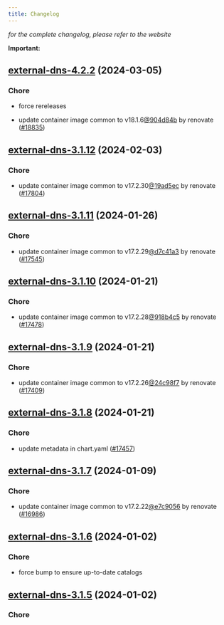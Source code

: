 ```yaml
---
title: Changelog
---
```



*for the complete changelog, please refer to the website*

**Important:**


## [external-dns-4.2.2](https://github.com/truecharts/charts/compare/external-dns-4.2.0...external-dns-4.2.2) (2024-03-05)

### Chore



- force rereleases

- update container image common to v18.1.6[@904d84b](https://github.com/904d84b) by renovate ([#18835](https://github.com/truecharts/charts/issues/18835))










## [external-dns-3.1.12](https://github.com/truecharts/charts/compare/external-dns-3.1.11...external-dns-3.1.12) (2024-02-03)

### Chore



- update container image common to v17.2.30[@19ad5ec](https://github.com/19ad5ec) by renovate ([#17804](https://github.com/truecharts/charts/issues/17804))


## [external-dns-3.1.11](https://github.com/truecharts/charts/compare/external-dns-3.1.10...external-dns-3.1.11) (2024-01-26)

### Chore



- update container image common to v17.2.29[@d7c41a3](https://github.com/d7c41a3) by renovate ([#17545](https://github.com/truecharts/charts/issues/17545))


## [external-dns-3.1.10](https://github.com/truecharts/charts/compare/external-dns-3.1.9...external-dns-3.1.10) (2024-01-21)

### Chore



- update container image common to v17.2.28[@918b4c5](https://github.com/918b4c5) by renovate ([#17478](https://github.com/truecharts/charts/issues/17478))


## [external-dns-3.1.9](https://github.com/truecharts/charts/compare/external-dns-3.1.8...external-dns-3.1.9) (2024-01-21)

### Chore



- update container image common to v17.2.26[@24c98f7](https://github.com/24c98f7) by renovate ([#17409](https://github.com/truecharts/charts/issues/17409))


## [external-dns-3.1.8](https://github.com/truecharts/charts/compare/external-dns-3.1.7...external-dns-3.1.8) (2024-01-21)

### Chore



- update metadata in chart.yaml ([#17457](https://github.com/truecharts/charts/issues/17457))




## [external-dns-3.1.7](https://github.com/truecharts/charts/compare/external-dns-3.1.6...external-dns-3.1.7) (2024-01-09)

### Chore



- update container image common to v17.2.22[@e7c9056](https://github.com/e7c9056) by renovate ([#16986](https://github.com/truecharts/charts/issues/16986))


## [external-dns-3.1.6](https://github.com/truecharts/charts/compare/external-dns-3.1.5...external-dns-3.1.6) (2024-01-02)

### Chore



- force bump to ensure up-to-date catalogs


## [external-dns-3.1.5](https://github.com/truecharts/charts/compare/external-dns-3.1.4...external-dns-3.1.5) (2024-01-02)

### Chore


